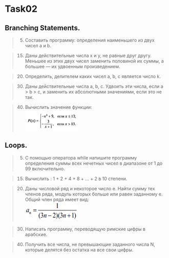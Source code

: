 # Task02 #

## Branching Statements. ##

> 5. Составить программу: определения наименьшего из двух чисел a и b.

> 15. Даны действительные числа х и у, не равные друг другу. Меньшее из этих двух чисел заменить половиной их суммы, а большее — их удвоенным произведением.

> 20. Определить, делителем каких чисел а, b, c является число k.

> 30. Даны действительные числа a, b, с. Удвоить эти числа, если a > b > с, и заменить их абсолютными значениями, если это не так.

> 40. Вычислить значение функции: <br> ![img.png](image/branching-task40.png)

## Loops. ##

> 5. С помощью оператора while напишите программу определения суммы всех нечетных чисел в диапазоне от 1 до 99 включительно.

> 15. Вычислить : 1 + 2 + 4 + 8 + ... + 2 в 10 степени.

> 20. Даны числовой ряд и некоторое число е. Найти сумму тех членов ряда, модуль которых больше или равен заданному е. Общий член ряда имеет вид: <br> ![img.png](image/loops-task20.png)

> 30. Написать программу, переводящую римские цифры в арабские.

> 40. Получить все числа, не превышающие заданного числа N, которые делятся без остатка на все свои цифры.
